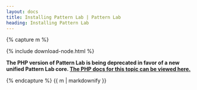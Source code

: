 ```yaml
---
layout: docs
title: Installing Pattern Lab | Pattern Lab
heading: Installing Pattern Lab
---
```


{% capture m %}

{% include download-node.html %}

<strong>The PHP version of Pattern Lab is being deprecated in favor of a new unified Pattern Lab core. <a href='./php/installation'>The PHP docs for this topic can be viewed here.</a></strong>

{% endcapture %}
{{ m | markdownify }}
